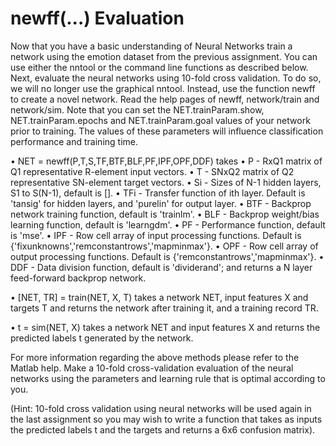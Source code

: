 # newff(...) Evaluation

Now that you have a basic understanding of Neural Networks train a network using the emotion dataset from the previous assignment. You can use either the nntool or the command line functions as described below. Next, evaluate the neural networks using 10-fold cross validation. To do so, we will no longer use the graphical nntool. Instead, use the function newff to create a novel network. Read the help pages of newff, network/train and network/sim. Note that you can set the NET.trainParam.show, NET.trainParam.epochs and NET.trainParam.goal values of your network prior to training. The values of these parameters will influence classification performance and training time.

• NET = newff(P,T,S,TF,BTF,BLF,PF,IPF,OPF,DDF) takes 
• P - RxQ1 matrix of Q1 representative R-element input vectors. 
• T - SNxQ2 matrix of Q2 representative SN-element target vectors. 
• Si - Sizes of N-1 hidden layers, S1 to S(N-1), default is []. 
• TFi - Transfer function of ith layer. Default is 'tansig' for hidden layers, and 'purelin' for output layer. 
• BTF - Backprop network training function, default is 'trainlm'. 
• BLF - Backprop weight/bias learning function, default is 'learngdm'. 
• PF - Performance function, default is 'mse'. 
• IPF - Row cell array of input processing functions. Default is {'fixunknowns','remconstantrows','mapminmax'}. 
• OPF - Row cell array of output processing functions. Default is {'remconstantrows','mapminmax'}. 
• DDF - Data division function, default is 'dividerand'; and returns a N layer feed-forward backprop network.

• [NET, TR] = train(NET, X, T) takes a network NET, input features X and targets T and returns the network after training it, and a training record TR.

• t = sim(NET, X) takes a network NET and input features X and returns the predicted labels t generated by the network.

For more information regarding the above methods please refer to the Matlab help. Make a 10-fold cross-validation evaluation of the neural networks using the parameters and learning rule that is optimal according to you.

(Hint: 10-fold cross validation using neural networks will be used again in the last assignment so you may wish to write a function that takes as inputs the predicted labels t and the targets and returns a 6x6 confusion matrix).

